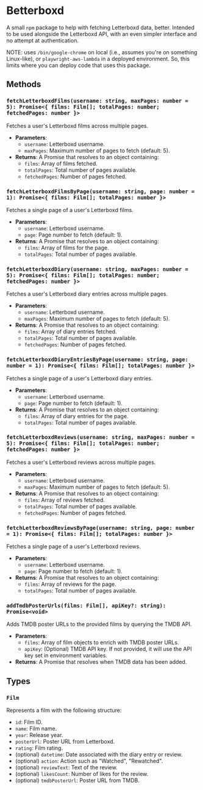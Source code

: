 # Betterboxd

A small `npm` package to help with fetching Letterboxd data, better. Intended to be used alongside the Letterboxd API, with an even simpler interface and no attempt at authentication.

NOTE: uses `/bin/google-chrome` on local (i.e., assumes you're on something Linux-like), or `playwright-aws-lambda` in a deployed environment. So, this limits where you can deploy code that uses this package.

## Methods

### `fetchLetterboxdFilms(username: string, maxPages: number = 5): Promise<{ films: Film[]; totalPages: number; fetchedPages: number }>`

Fetches a user's Letterboxd films across multiple pages.

- **Parameters**:
  - `username`: Letterboxd username.
  - `maxPages`: Maximum number of pages to fetch (default: 5).
- **Returns**: A Promise that resolves to an object containing:
  - `films`: Array of films fetched.
  - `totalPages`: Total number of pages available.
  - `fetchedPages`: Number of pages fetched.

### `fetchLetterboxdFilmsByPage(username: string, page: number = 1): Promise<{ films: Film[]; totalPages: number }>`

Fetches a single page of a user's Letterboxd films.

- **Parameters**:
  - `username`: Letterboxd username.
  - `page`: Page number to fetch (default: 1).
- **Returns**: A Promise that resolves to an object containing:
  - `films`: Array of films for the page.
  - `totalPages`: Total number of pages available.

### `fetchLetterboxdDiary(username: string, maxPages: number = 5): Promise<{ films: Film[]; totalPages: number; fetchedPages: number }>`

Fetches a user's Letterboxd diary entries across multiple pages.

- **Parameters**:
  - `username`: Letterboxd username.
  - `maxPages`: Maximum number of pages to fetch (default: 5).
- **Returns**: A Promise that resolves to an object containing:
  - `films`: Array of diary entries fetched.
  - `totalPages`: Total number of pages available.
  - `fetchedPages`: Number of pages fetched.

### `fetchLetterboxdDiaryEntriesByPage(username: string, page: number = 1): Promise<{ films: Film[]; totalPages: number }>`

Fetches a single page of a user's Letterboxd diary entries.

- **Parameters**:
  - `username`: Letterboxd username.
  - `page`: Page number to fetch (default: 1).
- **Returns**: A Promise that resolves to an object containing:
  - `films`: Array of diary entries for the page.
  - `totalPages`: Total number of pages available.

### `fetchLetterboxdReviews(username: string, maxPages: number = 5): Promise<{ films: Film[]; totalPages: number; fetchedPages: number }>`

Fetches a user's Letterboxd reviews across multiple pages.

- **Parameters**:
  - `username`: Letterboxd username.
  - `maxPages`: Maximum number of pages to fetch (default: 5).
- **Returns**: A Promise that resolves to an object containing:
  - `films`: Array of reviews fetched.
  - `totalPages`: Total number of pages available.
  - `fetchedPages`: Number of pages fetched.

### `fetchLetterboxdReviewsByPage(username: string, page: number = 1): Promise<{ films: Film[]; totalPages: number }>`

Fetches a single page of a user's Letterboxd reviews.

- **Parameters**:
  - `username`: Letterboxd username.
  - `page`: Page number to fetch (default: 1).
- **Returns**: A Promise that resolves to an object containing:
  - `films`: Array of reviews for the page.
  - `totalPages`: Total number of pages available.

### `addTmdbPosterUrls(films: Film[], apiKey?: string): Promise<void>`

Adds TMDB poster URLs to the provided films by querying the TMDB API.

- **Parameters**:
  - `films`: Array of film objects to enrich with TMDB poster URLs.
  - `apiKey`: (Optional) TMDB API key. If not provided, it will use the API key set in environment variables.
- **Returns**: A Promise that resolves when TMDB data has been added.

## Types

### `Film`

Represents a film with the following structure:

- `id`: Film ID.
- `name`: Film name.
- `year`: Release year.
- `posterUrl`: Poster URL from Letterboxd.
- `rating`: Film rating.
- (optional) `datetime`: Date associated with the diary entry or review.
- (optional) `action`: Action such as "Watched", "Rewatched".
- (optional) `reviewText`: Text of the review.
- (optional) `likesCount`: Number of likes for the review.
- (optional) `tmdbPosterUrl`: Poster URL from TMDB.
